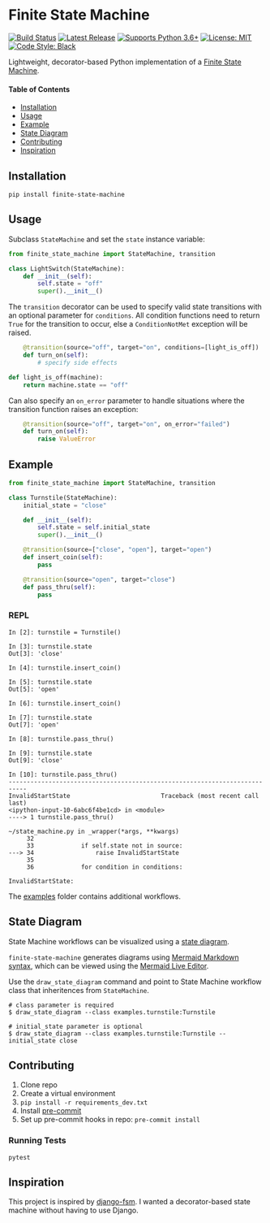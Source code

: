 # Finite State Machine

[![Build Status](https://github.com/alysivji/finite-state-machine/workflows/build/badge.svg)](https://github.com/alysivji/finite-state-machine/actions?query=workflow%3A%22build%22)
[![Latest Release](https://img.shields.io/pypi/v/finite-state-machine)](https://pypi.org/project/finite-state-machine/)
[![Supports Python 3.6+](https://img.shields.io/badge/Python-3.6+-blue.svg)](https://www.python.org/download/releases/3.6.0/)
[![License: MIT](https://img.shields.io/badge/License-MIT-red.svg)](https://opensource.org/licenses/MIT)
[![Code Style: Black](https://img.shields.io/badge/code%20style-black-000000.svg)](https://github.com/ambv/black)

Lightweight, decorator-based Python implementation of a [Finite State Machine](https://en.wikipedia.org/wiki/Finite-state_machine).

#### Table of Contents

<!-- TOC -->

- [Installation](#installation)
- [Usage](#usage)
- [Example](#example)
- [State Diagram](#state-diagram)
- [Contributing](#contributing)
- [Inspiration](#inspiration)

<!-- /TOC -->

## Installation

```console
pip install finite-state-machine
```

## Usage

Subclass `StateMachine` and set the `state` instance variable:

```python
from finite_state_machine import StateMachine, transition

class LightSwitch(StateMachine):
    def __init__(self):
        self.state = "off"
        super().__init__()
```

The `transition` decorator can be used to specify valid state transitions
with an optional parameter for `conditions`.
All condition functions need to return `True` for the transition to occur,
else a `ConditionNotMet` exception will be raised.

```python
    @transition(source="off", target="on", conditions=[light_is_off])
    def turn_on(self):
        # specify side effects

def light_is_off(machine):
    return machine.state == "off"
```

Can also specify an `on_error` parameter to handle situations
where the transition function raises an exception:

```python
    @transition(source="off", target="on", on_error="failed")
    def turn_on(self):
        raise ValueError
```

## Example

```python
from finite_state_machine import StateMachine, transition

class Turnstile(StateMachine):
    initial_state = "close"

    def __init__(self):
        self.state = self.initial_state
        super().__init__()

    @transition(source=["close", "open"], target="open")
    def insert_coin(self):
        pass

    @transition(source="open", target="close")
    def pass_thru(self):
        pass
```

### REPL

```console
In [2]: turnstile = Turnstile()

In [3]: turnstile.state
Out[3]: 'close'

In [4]: turnstile.insert_coin()

In [5]: turnstile.state
Out[5]: 'open'

In [6]: turnstile.insert_coin()

In [7]: turnstile.state
Out[7]: 'open'

In [8]: turnstile.pass_thru()

In [9]: turnstile.state
Out[9]: 'close'

In [10]: turnstile.pass_thru()
---------------------------------------------------------------------------
InvalidStartState                         Traceback (most recent call last)
<ipython-input-10-6abc6f4be1cd> in <module>
----> 1 turnstile.pass_thru()

~/state_machine.py in _wrapper(*args, **kwargs)
     32
     33             if self.state not in source:
---> 34                 raise InvalidStartState
     35
     36             for condition in conditions:

InvalidStartState:
```

The [examples](/examples) folder contains additional workflows.

## State Diagram

State Machine workflows can be visualized using a
[state diagram](https://en.wikipedia.org/wiki/State_diagram).

`finite-state-machine` generates diagrams using
[Mermaid Markdown syntax](https://mermaid-js.github.io),
which can be viewed using the
[Mermaid Live Editor](https://mermaid-js.github.io/mermaid-live-editor).

Use the `draw_state_diagram` command and point to
State Machine workflow class
that inheritences from `StateMachine`.

```console
# class parameter is required
$ draw_state_diagram --class examples.turnstile:Turnstile

# initial_state parameter is optional
$ draw_state_diagram --class examples.turnstile:Turnstile --initial_state close
```

## Contributing

1. Clone repo
1. Create a virtual environment
1. `pip install -r requirements_dev.txt`
1. Install [pre-commit](https://pre-commit.com/)
1. Set up pre-commit hooks in repo: `pre-commit install`

### Running Tests

```console
pytest
```

## Inspiration

This project is inspired by
[django-fsm](https://github.com/viewflow/django-fsm/).
I wanted a decorator-based state machine without having to use Django.
